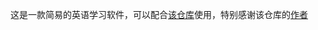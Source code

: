 这是一款简易的英语学习软件，可以配合[该仓库](https://github.com/KyleBing/english-vocabulary)使用，特别感谢该仓库的[作者](https://github.com/KyleBing)


